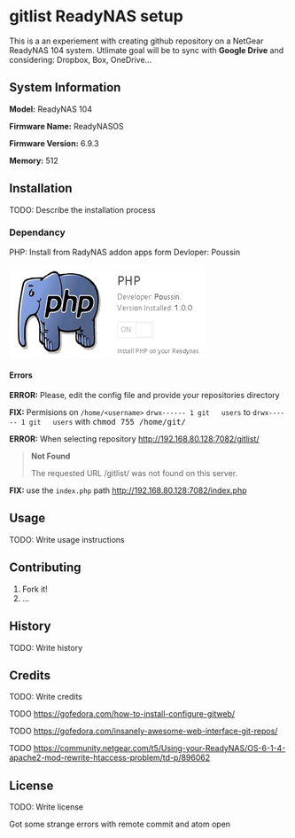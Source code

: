 # gitlist ReadyNAS setup

This is a an experiement with creating github repository on a NetGear ReadyNAS 104 system. Utlimate goal will be to sync with **Google Drive** and considering: Dropbox, Box, OneDrive...

## System Information

**Model:** ReadyNAS 104

**Firmware Name:** ReadyNASOS

**Firmware Version:** 6.9.3

 **Memory:** 512

## Installation

TODO: Describe the installation process

### Dependancy

PHP: Install from RadyNAS addon apps form Devloper: Poussin

![php](images/2018/06/php.png)

#### Errors

**ERROR:** Please, edit the config file and provide your repositories directory

**FIX:** Permisions on `/home/<username>`  `drwx------ 1 git   users` to `drwx------ 1 git   users` with <kbd>chmod 755 /home/git/</kbd>

**ERROR:** When selecting repository http://192.168.80.128:7082/gitlist/
> **Not Found**
>
> The requested URL /gitlist/ was not found on this server.

**FIX:** use the `index.php` path http://192.168.80.128:7082/index.php

## Usage

TODO: Write usage instructions

## Contributing

1. Fork it!
2. ...

## History

TODO: Write history

## Credits

TODO: Write credits

TODO https://gofedora.com/how-to-install-configure-gitweb/

TODO https://gofedora.com/insanely-awesome-web-interface-git-repos/

TODO https://community.netgear.com/t5/Using-your-ReadyNAS/OS-6-1-4-apache2-mod-rewrite-htaccess-problem/td-p/896062

## License

TODO: Write license


Got some strange errors with remote commit and atom open 
